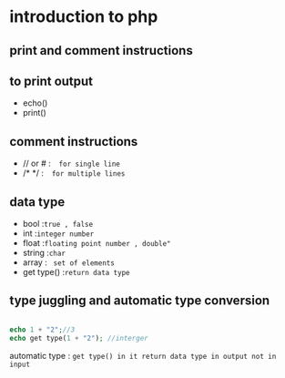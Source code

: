 # introduction to php

## print and comment instructions
## to print output
- echo()
- print()

## comment instructions
-  //   or   #  :`  for single line`
-   /* */  :`  for multiple lines`

## data type
- bool :` true , false `
- int :` integer number `
- float :` floating point number , double" `
- string :`char`
- array : ` set of elements`
-  get type() :` return data type `

## type juggling and automatic type conversion
```php

echo 1 + "2";//3
echo get type(1 + "2"); //interger

```
automatic type : ` get type() in it return data type in output not in input `


